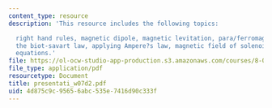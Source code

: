 ```yaml
---
content_type: resource
description: 'This resource includes the following topics:

  right hand rules, magnetic dipole, magnetic levitation, para/ferromagnetism, diamagnetism,
  the biot-savart law, applying Ampere?s law, magnetic field of solenoid, and maxwell?s
  equations.'
file: https://ol-ocw-studio-app-production.s3.amazonaws.com/courses/8-02-physics-ii-electricity-and-magnetism-spring-2007/4d875c9c95656abc535e7416d90c333f_presentati_w07d2.pdf
file_type: application/pdf
resourcetype: Document
title: presentati_w07d2.pdf
uid: 4d875c9c-9565-6abc-535e-7416d90c333f
---
```

